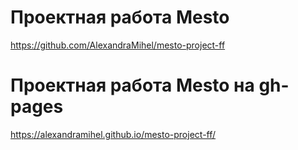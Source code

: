 # Проектная работа Mesto

https://github.com/AlexandraMihel/mesto-project-ff

# Проектная работа Mesto на gh-pages

https://alexandramihel.github.io/mesto-project-ff/ 